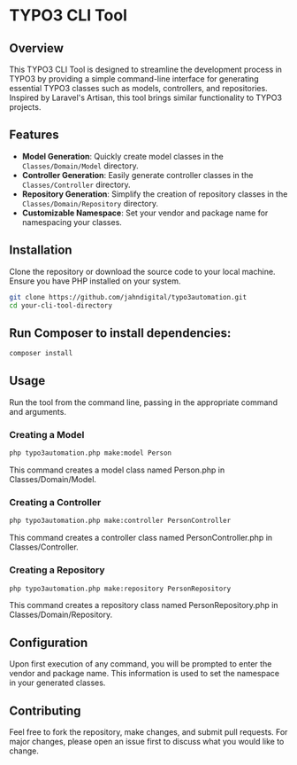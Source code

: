 # TYPO3 CLI Tool

## Overview

This TYPO3 CLI Tool is designed to streamline the development process in TYPO3 by providing a simple command-line interface for generating essential TYPO3 classes such as models, controllers, and repositories. Inspired by Laravel's Artisan, this tool brings similar functionality to TYPO3 projects.

## Features

- **Model Generation**: Quickly create model classes in the `Classes/Domain/Model` directory.
- **Controller Generation**: Easily generate controller classes in the `Classes/Controller` directory.
- **Repository Generation**: Simplify the creation of repository classes in the `Classes/Domain/Repository` directory.
- **Customizable Namespace**: Set your vendor and package name for namespacing your classes.

## Installation

Clone the repository or download the source code to your local machine. Ensure you have PHP installed on your system.

```bash
git clone https://github.com/jahndigital/typo3automation.git
cd your-cli-tool-directory
```

## Run Composer to install dependencies:
```bash
composer install
```

## Usage
Run the tool from the command line, passing in the appropriate command and arguments.

### Creating a Model
```bash
php typo3automation.php make:model Person
```

This command creates a model class named Person.php in Classes/Domain/Model.


### Creating a Controller
```bash
php typo3automation.php make:controller PersonController
```

This command creates a controller class named PersonController.php in Classes/Controller.


### Creating a Repository
```bash
php typo3automation.php make:repository PersonRepository
```

This command creates a repository class named PersonRepository.php in Classes/Domain/Repository.

## Configuration
Upon first execution of any command, you will be prompted to enter the vendor and package name. This information is used to set the namespace in your generated classes.

## Contributing
Feel free to fork the repository, make changes, and submit pull requests. For major changes, please open an issue first to discuss what you would like to change.
